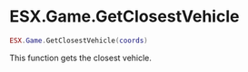 # ESX.Game.GetClosestVehicle

```lua
ESX.Game.GetClosestVehicle(coords)
```

This function gets the closest vehicle.
